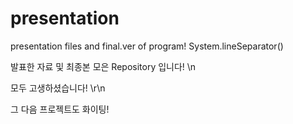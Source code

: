 # presentation
presentation files and final.ver of program!  System.lineSeparator()

발표한 자료 및 최종본 모은 Repository 입니다! \n

모두 고생하셨습니다! \r\n

그 다음 프로젝트도 화이팅! 
